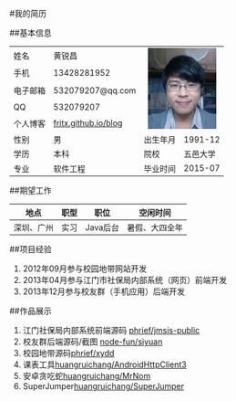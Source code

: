 #我的简历

##基本信息

<table>
  <tbody>
    <tr>
      <td>姓名</td><td>黄锐昌</td>
      <td colspan="2" rowspan="5" style="text-align:center">
        <img src="近照.jpg" width="120">
      </td>
    </tr>
    <tr>
      <td>手机</td><td>13428281952</td>
    </tr>
    <tr>
      <td>电子邮箱</td><td>532079207@qq.com</td>
    </tr>
    <tr>
      <td>QQ</td><td>532079207</td>
    </tr>
    <tr>
      <td>个人博客</td><td><a href="http://huangruichang.github.io" target="_blank">fritx.github.io/blog</a></td>
    </tr>
    <tr>
      <td>性别</td><td>男</td><td>出生年月</td><td>1991-12</td>
    </tr>
    <tr>
      <td>学历</td><td>本科</td><td>院校</td><td>五邑大学</td>
    </tr>
    <tr>
      <td>专业</td><td>软件工程</td><td>毕业时间</td><td>2015-07</td>
    </tr>
  </tbody><tbody>
</tbody></table>

##期望工作
<table>
	<thead>
		<tr>
			<th style="text-align:center">地点</th>
			<th style="text-align:center">职型</th>
			<th style="text-align:center">职位</th>
			<th style="text-align:center">空闲时间</th>
		</tr>
	</thead>
	<tbody>
		<td style="text-align:center">深圳、广州</td>
		<td style="text-align:center">实习</td>
		<td style="text-align:center">Java后台</td>
		<td style="text-align:center">暑假、大四全年</td>
	</tbody>
</table>

##项目经验
<ol>
	<li>2012年09月参与校园地带网站开发</li>
	<li>2013年04月参与江门市社保局内部系统（网页）前端开发</li>
	<li>2013年12月参与校友群（手机应用）后端开发</li>
</ol>

##作品展示
<ol>
	<li>江门社保局内部系统前端源码 <a href="https://github.com/phrief/jmsis-public" target="_blank">phrief/jmsis-public</a></li>
	<li>校友群后端源码/截图 <a href="https://github.com/node-fun/siyuan" target="_blank">node-fun/siyuan</a></li>
	<li>校园地带源码<a href="https://github.com/phrief/xydd" target="_blank">phrief/xydd</a></li>
	<li>课表工具<a href="https://github.com/huangruichang/AndroidHttpClient3" target="_blank">huangruichang/AndroidHttpClient3</a></li>
	<li>安卓贪吃蛇<a href="https://github.com/huangruichang/MrNom/tree/master/MrNom" target="_blank">huangruichang/MrNom</a></li>
	<li>SuperJumper<a href="https://github.com/huangruichang/SuperJumper" target="_blank">huangruichang/SuperJumper</a></li>
</ol>
